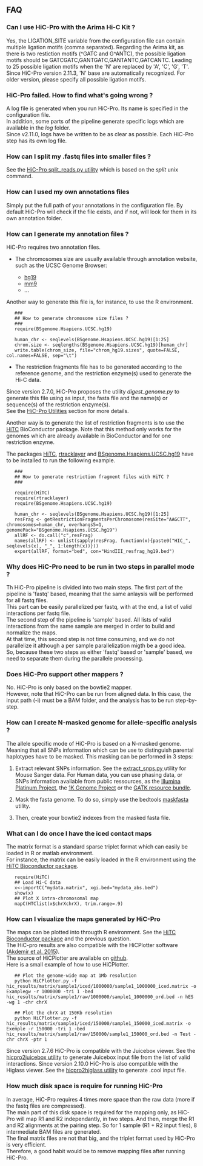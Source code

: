 ## FAQ

### Can I use HiC-Pro with the Arima Hi-C Kit ?

Yes, the LIGATION_SITE variable from the configuration file can contain multiple ligation motifs (comma separated).
Regarding the Arima kit, as there is two restiction motifs (^GATC and G^ANTC), the possible ligation motifs should be GATCGATC,GANTGATC,GANTANTC,GATCANTC. 
Leading to 25 possible ligation motifs when the 'N' are replaced by 'A', 'C', 'G', 'T'.
Since HiC-Pro version 2.11.3, 'N' base are automatically recognized.
For older version, please specify all possible ligation motifs.

### HiC-Pro failed. How to find what's going wrong ?

A log file is generated when you run HiC-Pro. Its name is specified in the configuration file.   
In addition, some parts of the pipeline generate specific logs which are available in the *log* folder.  
Since v2.11.0, logs have be written to be as clear as possible. Each HiC-Pro step has its own log file.


### How can I split my .fastq files into smaller files ?

See the [HiC-Pro split_reads.py utility](UTILS.md) which is based on the *split* unix command.

### How can I used my own annotations files

Simply put the full path of your annotations in the configuration file. By default HiC-Pro will check if the file exists, and if not, will look for them in its own annotation folder.

### How can I generate my annotation files ?

HiC-Pro requires two annotation files.

* The chromosomes size are usually available through annotation website, such as the UCSC Genome Browser:

   - [hg19](http://genome-euro.ucsc.edu/cgi-bin/hgTracks?hgsid=13085504&chromInfoPage=)
   - [mm9](http://genome.ucsc.edu/cgi-bin/hgTracks?db=mm9&chromInfoPage=)
   - ...

Another way to generate this file is, for instance, to use the R environment.

```
   ###
   ## How to generate chromosome size files ?
   ###
   require(BSgenome.Hsapiens.UCSC.hg19)

   human_chr <- seqlevels(BSgenome.Hsapiens.UCSC.hg19)[1:25]
   chrom.size <- seqlengths(BSgenome.Hsapiens.UCSC.hg19)[human_chr]
   write.table(chrom_size, file="chrom_hg19.sizes", quote=FALSE, col.names=FALSE, sep="\t")
```

* The restriction fragments file has to be generated according to the reference genome, and the restriction enzyme(s) used to generate the Hi-C data.

Since version 2.7.0, HiC-Pro proposes the utility *digest_genome.py* to generate this file using as input, the fasta file and the name(s) or sequence(s) of the restriction enzyme(s).  
See the [HiC-Pro Utilities](UTILS.md) section for more details.  

Another way is to generate the list of restriction fragments is to use the [HiTC](http://bioconductor.org/packages/release/bioc/html/HiTC.html) BioConductor package.
Note that this method only works for the genomes which are already available in BioConductor and for one restriction enzyme.

The packages [HiTC](http://bioconductor.org/packages/release/bioc/html/HiTC.html), [rtracklayer](http://bioconductor.org/packages/release/bioc/html/rtracklayer.html) and [BSgenome.Hsapiens.UCSC.hg19](http://bioconductor.org/packages/release/data/annotation/html/BSgenome.Hsapiens.UCSC.hg19.html) have to be installed to run the following example.

```
   ###
   ## How to generate restriction fragment files with HiTC ?
   ###

   require(HiTC)
   require(rtracklayer)
   require(BSgenome.Hsapiens.UCSC.hg19)

   human_chr <- seqlevels(BSgenome.Hsapiens.UCSC.hg19)[1:25]
   resFrag <- getRestrictionFragmentsPerChromosome(resSite="AAGCTT", chromosomes=human_chr, overhangs5=1, genomePack="BSgenome.Hsapiens.UCSC.hg19")
   allRF <- do.call("c",resFrag)
   names(allRF) <- unlist(sapply(resFrag, function(x){paste0("HIC_", seqlevels(x), "_", 1:length(x))}))
   export(allRF, format="bed", con="HindIII_resfrag_hg19.bed")
```

### Why does HiC-Pro need to be run in two steps in parallel mode ?

Th HiC-Pro pipeline is divided into two main steps. The first part of the pipeline is 'fastq' based, meaning that the same anlaysis will be performed for all fastq files.  
This part can be easily parallelized per fastq, with at the end, a list of valid interactions per fastq file.  
The second step of the pipeline is 'sample' based. All lists of valid interactions from the same sample are merged in order to build and normalize the maps.  
At that time, this second step is not time consuming, and we do not parallelize it although a per sample parallelization migth be a good idea.  
So, because these two steps as either 'fastq' based or 'sample' based, we need to separate them during the parallele processing.  


### Does HiC-Pro support other mappers ?

No. HiC-Pro is only based on the bowtie2 mapper.  
However, note that HiC-Pro can be run from aligned data. In this case, the input path (-i) must be a BAM folder, and the analysis has to be run step-by-step.


### How can I create N-masked genome for allele-specific analysis ?

The allele specific mode of HiC-Pro is based on a N-masked genome. Meaning that all SNPs information which can be use to distinguish parental haplotypes have to be masked. This masking can be performed in 3 steps:

1. Extract relevant SNPs information. See the [extract_snps.py ](UTILS.md) utility for Mouse Sanger data. For Human data, you can use phasing data, or SNPs information available from public ressources, as the [Illumina Platinum Project](http://www.illumina.com/platinumgenomes/), the [1K Genome Project](http://www.1000genomes.org/) or the [GATK resource bundle](https://www.broadinstitute.org/gatk/guide/article.php?id=1215).

2. Mask the fasta genome. To do so, simply use the bedtools [maskfasta](http://bedtools.readthedocs.org/en/latest/content/tools/maskfasta.html) utility.

3. Then, create your bowtie2 indexes from the masked fasta file.


### What can I do once I have the iced contact maps

The matrix format is a standard sparse triplet format which can easily be loaded in R or matlab environment.  
For instance, the matrix can be easily loaded in the R environment using the [HiTC Bioconductor package](http://bioconductor.org/packages/release/bioc/html/HiTC.html).

```
   require(HiTC)
   ## Load Hi-C data
   x<-importC("mydata.matrix", xgi.bed="mydata_abs.bed")
   show(x)
   ## Plot X intra-chromosomal map
   mapC(HTClist(x$chrXchrX), trim.range=.9)
```

### How can I visualize the maps generated by HiC-Pro

The maps can be plotted into througth R environment. See the [HiTC Bioconductor package](http://bioconductor.org/packages/release/bioc/html/HiTC.html) and the previous question.  
The HiC-pro results are also compatible with the HiCPlotter software ([Akdemir et al. 2015](http://www.genomebiology.com/2015/16/1/198)).  
The source of HiCPlotter are available on [github](https://github.com/kcakdemir/HiCPlotter).  
Here is a small example of how to use HiCPlotter.

```
   ## Plot the genome-wide map at 1Mb resolution
   python HiCPlotter.py -f hic_results/matrix/sample1/iced/1000000/sample1_1000000_iced.matrix -o Examplegw -r 1000000 -tri 1 -bed hic_results/matrix/sample1/raw/1000000/sample1_1000000_ord.bed -n hES -wg 1 -chr chrX

   ## Plot the chrX at 150Kb resolution
   python HiCPlotter.py -f hic_results/matrix/sample1/iced/150000/sample1_150000_iced.matrix -o Exemple -r 150000 -tri 1 -bed hic_results/matrix/sample1/raw/150000/sample1_150000_ord.bed -n Test -chr chrX -ptr 1
```

Since version 2.7.6 HiC-Pro is compatible with the Juicebox viewer. See the [hicpro2juicebox utility](UTILS.md) to generate Juicebox input file from the list of valid interactions.
Since version 2.10.0 HiC-Pro is also compatible with the Higlass viewer. See the [hicpro2higlass utility](UTILS.md) to generate .cool input file.


### How much disk space is require for running HiC-Pro

In average, HiC-Pro requires 4 times more space than the raw data (more if the fastq files are compressed).  
The main part of this disk space is required for the mapping only, as HiC-Pro will map R1 and R2 independantly, in two steps. And then, merge the R1 and R2 alignments at the pairing step. So for 1 sample (R1 + R2 input files), 8 intermediate BAM files are generated.  
The final matrix files are not that big, and the triplet format used by HiC-Pro is very efficient.  
Therefore, a good habit would be to remove mapping files after running HiC-Pro.  
